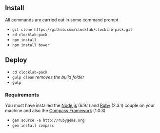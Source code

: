 ## Install
All commands are carried out in some command prompt
- `git clone https://github.com/clocklab/clocklab-pack.git`
- `cd clocklab-pack`
- `npm install`
- `npm install bower`

## Deploy
- `cd clocklab-pack`
- `gulp clean` *removes the build folder*
- `gulp`

### Requirements
You must have installed the [Node.js](https://nodejs.org/en) (6.9.1) and [Ruby](https://www.ruby-lang.org/en/downloads/) (2.3.1) couple on your machine and also the [Compass Framework](http://compass-style.org/) (1.0.3)
- `gem source -a http://rubygems.org`
- `gem install compass`